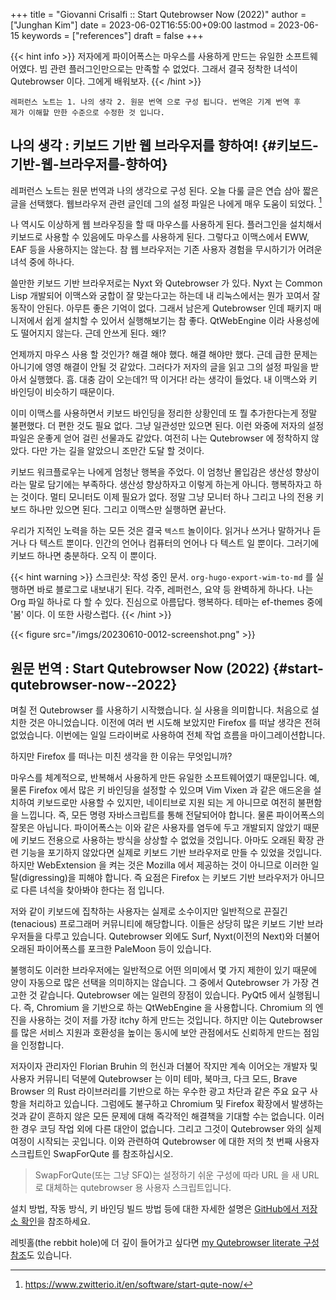 +++
title = "Giovanni Crisalfi :: Start Qutebrowser Now (2022)"
author = ["Junghan Kim"]
date = 2023-06-02T16:55:00+09:00
lastmod = 2023-06-15
keywords = ["references"]
draft = false
+++

{{< hint info >}}
저자에게 파이어폭스는 마우스를 사용하게 만드는 유일한 소프트웨어였다. 빔 관련
플러그인만으로는 만족할 수 없었다. 그래서 결국 정착한 녀석이 Qutebrowser 이다.
그에게 배워보자.
{{< /hint >}}

<!--more-->

```text
레퍼런스 노트는 1. 나의 생각 2. 원문 번역 으로 구성 됩니다. 번역은 기계 번역 후
제가 이해할 만한 수준으로 수정한 것 입니다.
```


## <span class="underline">나의 생각</span> : 키보드 기반 웹 브라우저를 향하여! {#키보드-기반-웹-브라우저를-향하여}

레퍼런스 노트는 원문 번역과 나의 생각으로 구성 된다. 오늘 다룰 글은 연습 삼아
짧은 글을 선택했다. 웹브라우저 관련 글인데 그의 설정 파일은 나에게 매우 도움이
되었다.&nbsp;[^fn:1]

나 역시도 이상하게 웹 브라우징을 할 때 마우스를 사용하게 된다. 플러그인을
설치해서 키보드로 사용할 수 있음에도 마우스를 사용하게 된다. 그렇다고 이맥스에서
EWW, EAF 등을 사용하지는 않는다. 참 웹 브라우저는 기존 사용자 경험을 무시하기가
어려운 녀석 중에 하나다.

쓸만한 키보드 기반 브라우저로는 Nyxt 와 Qutebrowser 가 있다. Nyxt 는 Common Lisp
개발되어 이맥스와 궁합이 잘 맞는다고는 하는데 내 리눅스에서는 뭔가 꼬여서 잘
동작이 안된다. 아무튼 좋은 기억이 없다. 그래서 남은게 Qutebrowser 인데 패키지
매니저에서 쉽게 설치할 수 있어서 실행해보기는 참 좋다. QtWebEngine 이라
사용성에도 떨어지지 않는다. 근데 안쓰게 된다. 왜!?

언제까지 마우스 사용 할 것인가? 해결 해야 했다. 해결 해야만 했다. 근데 급한
문제는 아니기에 영영 해결이 안될 것 같았다. 그러다가 저자의 글을 읽고 그의 설정
파일을 받아서 실행했다. 흠. 대충 감이 오는데?! 딱 이거다! 라는 생각이 들었다. 내
이맥스와 키 바인딩이 비슷하기 때문이다.

이미 이맥스를 사용하면서 키보드 바인딩을 정리한 상황인데 또 뭘 추가한다는게 정말
불편했다. 더 편한 것도 필요 없다. 그냥 일관성만 있으면 된다. 이런 와중에 저자의
설정 파일은 운좋게 얻어 걸린 선물과도 같았다. 여전히 나는 Qutebrowser 에 정착하지
않았다. 다만 가는 길을 알았으니 조만간 도달 할 것이다.

키보드 워크플로우는 나에게 엄청난 행복을 주었다. 이 엄청난 몰입감은 생산성
향상이라는 말로 담기에는 부족하다. 생산성 향상하자고 이렇게 하는게 아니다.
행복하자고 하는 것이다. 멀티 모니터도 이제 필요가 없다. 정말 그냥 모니터 하나
그리고 나의 전용 키보드 하나만 있으면 된다. 그리고 이맥스만 실행하면 끝난다.

우리가 지적인 노력을 하는 모든 것은 결국 `텍스트` 놀이이다. 읽거나 쓰거나 말하거나
듣거나 다 텍스트 뿐이다. 인간의 언어나 컴퓨터의 언어나 다 텍스트 일 뿐이다.
그러기에 키보드 하나면 충분하다. 오직 이 뿐이다.

{{< hint warning >}}
스크린샷: 작성 중인 문서. `org-hugo-export-wim-to-md` 를 실행하면 바로 블로그로
내보내기 된다. 각주, 레퍼런스, 요약 등 완벽하게 하나다. 나는 Org 파일 하나로 다
할 수 있다. 진심으로 아름답다. 행복하다. 테마는 ef-themes 중에 '봄' 이다. 이
또한 사랑스럽다.
{{< /hint >}}

{{< figure src="/imgs/20230610-0012-screenshot.png" >}}


## <span class="underline">원문 번역</span> : Start Qutebrowser Now (2022) {#start-qutebrowser-now--2022}

며칠 전 Qutebrowser 를 사용하기 시작했습니다. 실 사용을 의미합니다. 처음으로
설치한 것은 아니었습니다. 이전에 여러 번 시도해 보았지만 Firefox 를 떠날 생각은
전혀 없었습니다. 이번에는 일일 드라이버로 사용하여 전체 작업 흐름을
마이그레이션합니다.

하지만 Firefox 를 떠나는 미친 생각을 한 이유는 무엇입니까?

마우스를 체계적으로, 반복해서 사용하게 만든 유일한 소프트웨어였기 때문입니다.
예, 물론 Firefox 에서 많은 키 바인딩을 설정할 수 있으며 Vim Vixen 과 같은
애드온을 설치하여 키보드로만 사용할 수 있지만, 네이티브로 지원 되는 게 아니므로
여전히 불편함을 느낍니다. 즉, 모든 명령 자바스크립트를 통해 전달되어야 합니다.
물론 파이어폭스의 잘못은 아닙니다. 파이어폭스는 이와 같은 사용자를 염두에 두고
개발되지 않았기 때문에 키보드 전용으로 사용하는 방식을 상상할 수 없었을
것입니다. 아마도 오래된 확장 관련 기능을 포기하지 않았다면 실제로 키보드 기반
브라우저로 만들 수 있었을 것입니다. 하지만 WebExtension 을 켜는 것은 Mozilla
에서 제공하는 것이 아니므로 이러한 일탈(digressing)을 피해야 합니다. 즉 요점은
Firefox 는 키보드 기반 브라우저가 아니므로 다른 녀석을 찾아봐야 한다는 점 입니다.

저와 같이 키보드에 집착하는 사용자는 실제로 소수이지만 일반적으로 끈질긴(tenacious)
프로그래머 커뮤니티에 해당합니다. 이들은 상당히 많은 키보드 기반 브라우저들을
다루고 있습니다. Qutebrowser 외에도 Surf, Nyxt(이전의 Next)와 더불어 오래된
파이어폭스를 포크한 PaleMoon 등이 있습니다.

불행히도 이러한 브라우저에는 일반적으로 어떤 의미에서 몇 가지 제한이 있기 때문에
양이 자동으로 많은 선택을 의미하지는 않습니다. 그 중에서 Qutebrowser 가 가장
견고한 것 같습니다. Qutebrowser 에는 일련의 장점이 있습니다. PyQt5 에서
실행됩니다. 즉, Chromium 을 기반으로 하는 QtWebEngine 을 사용합니다. Chromium 의
엔진을 사용하는 것이 저를 가장 itchy 하게 만드는 것입니다. 하지만 이는
Qutebrowser 를 많은 서비스 지원과 호환성을 높이는 동시에 보안 관점에서도 신뢰하게
만드는 점임을 인정합니다.

저자이자 관리자인 Florian Bruhin 의 헌신과 더불어 작지만 계속 이어오는 개발자 및
사용자 커뮤니티 덕분에 Qutebrowser 는 이미 테마, 북마크, 다크 모드, Brave
Browser 의 Rust 라이브러리를 기반으로 하는 우수한 광고 차단과 같은 주요 요구
사항을 처리하고 있습니다. 그럼에도 불구하고 Chromium 및 Firefox 확장에서
발생하는 것과 같이 흔하지 않은 모든 문제에 대해 즉각적인 해결책을 기대할 수는
없습니다. 이러한 경우 코딩 작업 외에 다른 대안이 없습니다. 그리고 그것이
Qutebrowser 와의 실제 여정이 시작되는 곳입니다. 이와 관련하여 Qutebrowser 에
대한 저의 첫 번째 사용자 스크립트인 SwapForQute 를 참조하십시오.

> SwapForQute(또는 그냥 SFQ)는 설정하기 쉬운 구성에 따라 URL 을 새 URL 로 대체하는 qutebrowser 용 사용자 스크립트입니다.

설치 방법, 작동 방식, 키 바인딩 빌드 방법 등에 대한 자세한 설명은 [GitHub에서
저장소 확인](https://github.com/gicrisf/swapforqute)을 참조하세요.

레빗홀(the rebbit hole)에 더 깊이 들어가고 싶다면 [my Qutebrowser literate 구성
참조](https://github.com/gicrisf/qute-config)도 있습니다.

[^fn:1]: <https://www.zwitterio.it/en/software/start-qute-now/>